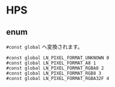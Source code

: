HPS
==========


enum
----------

`#const global` へ変換されます。

```
#const global LN_PIXEL_FORMAT_UNKNOWN 0
#const global LN_PIXEL_FORMAT_A8 1
#const global LN_PIXEL_FORMAT_RGBA8 2
#const global LN_PIXEL_FORMAT_RGB8 3
#const global LN_PIXEL_FORMAT_RGBA32F 4
```

